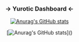 <h3 align="center">→ Yurotic Dashboard ←</h3>

<div align="center">
  
[![Anurag's GitHub stats](https://github-readme-stats.vercel.app/api?username=shallow-zzt)]()
  
[![Anurag's GitHub stats]([https://github-readme-stats.vercel.app/api?username=shallow-zzt](https://github-readme-stats-two-theta-93.vercel.app/api/top-langs/?username=shallow-zzt&theme=dark&layout=compact&langs_count=10))]()  
  
</div>
